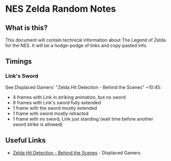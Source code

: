 # NES Zelda Random Notes

## What is this?
This document will contain technical information about The Legend of Zelda for the NES.
It will be a hodge-podge of links and copy-pasted info.

## Timings
### Link's Sword
See Displaced Gamers' "Zelda Hit Detection - Behind the Scenes" ~10:45:
* 4 frames with Link in striking animation, but no sword
* 8 frames with Link's sword fully extended
* 1 frame with the sword mostly extended
* 1 frame with sword mostly retracted
* 1 frame with no sword, Link just standing (wait time before another sword strike is allowed)

## Useful Links
* [Zelda Hit Detection - Behind the Scenes](https://www.youtube.com/watch?v=FBk-QkzMeIk) - Displaced Gamers
